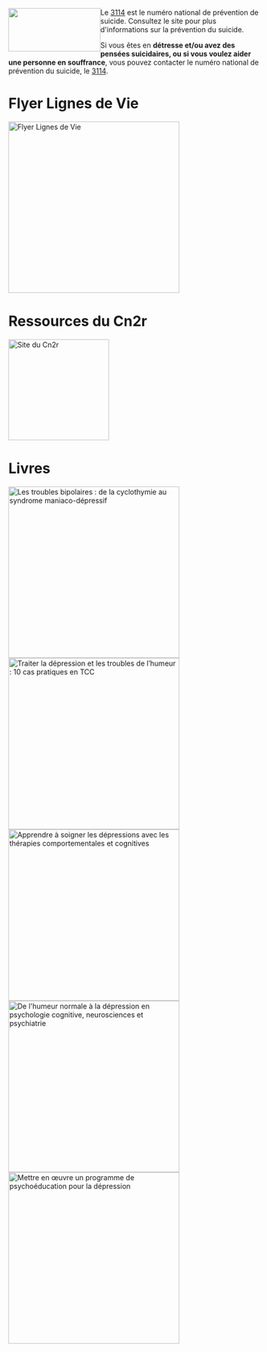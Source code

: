 <div class="tel_3114">
    <img src="{{ ASSET static/misc/3114.webp }}" width="183" height="86" style="float: left;" alt="" />
    <div>
        <p>Le <a href="https://3114.fr/">3114</a> est le numéro national de prévention de suicide. Consultez le site pour plus d'informations sur la prévention du suicide.
        <p>Si vous êtes en <b>détresse et/ou avez des pensées suicidaires, ou si vous voulez aider une personne en souffrance</b>, vous pouvez contacter le numéro national de prévention du suicide, le <a href="tel:3114">3114</a>.
    </div>
</div>

# Flyer Lignes de Vie

<div class="shelf">
    <a href="static/flyer.pdf" target="_blank"><img src="{{ ASSET static/misc/flyer.webp }}" height="340" alt="Flyer Lignes de Vie" /></a>
</div>

# Ressources du Cn2r

<div class="shelf">
    <a href="https://cn2r.fr/" target="_blank"><img src="{{ ASSET static/misc/cn2r.png }}" height="200" alt="Site du Cn2r" /></a>
</div>

# Livres

<div class="shelf">
    <a href="https://www.dunod.com/sciences-humaines-et-sociales/troubles-bipolaires-cyclothymie-au-syndrome-maniaco-depressif" target="_blank"><img src="{{ ASSET static/livres/les_troubles_bipolaires.jpg }}" alt="Les troubles bipolaires : de la cyclothymie au syndrome maniaco-dépressif" height="340" /></a>
    <a href="https://www.dunod.com/sciences-humaines-et-sociales/traiter-depression-et-troubles-humeur-10-cas-pratiques-en-tcc" target="_blank"><img src="{{ ASSET static/livres/traiter_la_depression.jpg }}" alt="Traiter la dépression et les troubles de l’humeur : 10 cas pratiques en TCC" height="340" /></a>
    <a href="https://www.dunod.com/sciences-humaines-et-sociales/apprendre-soigner-depressions-avec-therapies-comportementales-et-0" target="_blank"><img src="{{ ASSET static/livres/apprendre_a_soigner_les_depressions.jpg }}" alt="Apprendre à soigner les dépressions avec les thérapies comportementales et cognitives" height="340" /></a>
    <a href="https://www.deboecksuperieur.com/ouvrage/9782353273546-de-l-humeur-normale-la-depression-en-psychologie-cognitive-neurosciences-et" target="_blank"><img src="{{ ASSET static/livres/humeur_normale_a_la_depression.jpg }}" alt="De l'humeur normale à la dépression en psychologie cognitive, neurosciences et psychiatrie" height="340" /></a>
    <a href="https://www.dunod.com/sciences-humaines-et-sociales/mettre-en-oeuvre-un-programme-psychoeducation-pour-depression" target="_blank"><img src="{{ ASSET static/livres/psychoeducation_dans_depression.jpg }}" alt="Mettre en œuvre un programme de psychoéducation pour la dépression" height="340" /></a>
</div>
